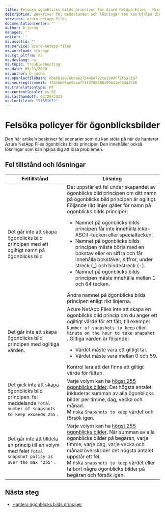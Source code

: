 ```yaml
---
title: Felsöka ögonblicks bilds principer för Azure NetApp Files | Microsoft Docs
description: Beskriver fel meddelanden och lösningar som kan hjälpa dig att felsöka problem med hantering av ögonblicks bilds principer för Azure NetApp Files.
services: azure-netapp-files
documentationcenter: ''
author: b-juche
manager: ''
editor: ''
ms.assetid: ''
ms.service: azure-netapp-files
ms.workload: storage
ms.tgt_pltfrm: na
ms.devlang: na
ms.topic: troubleshooting
ms.date: 09/23/2020
ms.author: b-juche
ms.openlocfilehash: 6ba8b18876bdae2754a6a772ce3909ff2f5a71b7
ms.sourcegitcommit: f28ebb95ae9aaaff3f87d8388a09b41e0b3445b5
ms.translationtype: MT
ms.contentlocale: sv-SE
ms.lasthandoff: 03/29/2021
ms.locfileid: "91651012"
---
```

# <a name="troubleshoot-snapshot-policies"></a>Felsöka policyer för ögonblicksbilder

Den här artikeln beskriver fel scenarier som du kan stöta på när du hanterar Azure NetApp Files ögonblicks bilds principer. Den innehåller också lösningar som kan hjälpa dig att lösa problemen.

## <a name="error-conditions-and-resolutions"></a>Fel tillstånd och lösningar 

|     Feltillstånd    |     Lösning    |
|-|-|
| Det går inte att skapa ögonblicks bild principen med ett ogiltigt namn på ögonblicks bild | Det uppstår ett fel under skapandet av ögonblicks bild principen om ditt namn på ögonblicks bild principen är ogiltigt. Följande rikt linjer gäller för namn på ögonblicks bilds principer:  <ul><li> Namnet på ögonblicks bilds principen får inte innehålla icke-ASCII-tecken eller specialtecken. </li> <li> Namnet på ögonblicks bilds principen måste börja med en bokstav eller en siffra och får innehålla bokstäver, siffror, under streck (_) och bindestreck (-). </li> <li> Namnet på ögonblicks bilds principen måste innehålla mellan 1 och 64 tecken.  </li></ul> Ändra namnet på ögonblicks bilds principen enligt rikt linjerna.  |
| Det går inte att skapa ögonblicks bild principen med ogiltiga värden. | Azure NetApp Files inte att skapa en ögonblicks bild princip om du anger ett ogiltigt värde för ett fält, till exempel `Number of snapshots to keep` eller `Minute on the hour to take snapshot` . Giltiga värden är följande:  <ul><li>Värdet måste vara ett giltigt tal.</li> <li>Värdet måste vara mellan 0 och 59.</li></ul> Kontrol lera att det finns ett giltigt värde för fälten. | 
| Det gick inte att skapa ögonblicks bild principen. fel meddelande `Total number of snapshots to keep exceeds 255` . | Varje volym kan ha [högst 255 ögonblicks bilder](azure-netapp-files-resource-limits.md). Det högsta antalet inkluderar summan av alla ögonblicks bilder per timme, dag, vecka och månad. <br> Minska `Snapshots to keep` värdet och försök igen. |
| Det går inte att tilldela en princip till en volym med felet `Total snapshot policy is over the max '255'` . | Varje volym kan ha [högst 255 ögonblicks bilder](azure-netapp-files-resource-limits.md). När summan av alla ögonblicks bilder på begäran, varje timme, varje dag, varje vecka och månad överskrider det högsta antalet uppstår ett fel. <br> Minska `snapshots to keep` värdet eller ta bort några ögonblicks bilder på begäran och försök igen. | 

## <a name="next-steps"></a>Nästa steg  

* [Hantera ögonblicks bilds principer](azure-netapp-files-manage-snapshots.md#manage-snapshot-policies)
